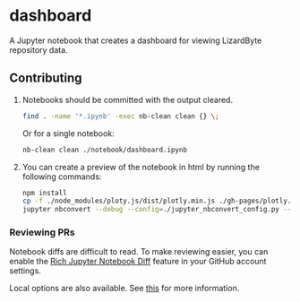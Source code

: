 # dashboard
A Jupyter notebook that creates a dashboard for viewing LizardByte repository data.

## Contributing

1. Notebooks should be committed with the output cleared.
   ```bash
   find . -name '*.ipynb' -exec nb-clean clean {} \;
   ```
   
   Or for a single notebook:
   ```bash
   nb-clean clean ./notebook/dashboard.ipynb
   ```

2. You can create a preview of the notebook in html by running the following commands:
   ```bash
   npm install
   cp -f ./node_modules/ploty.js/dist/plotly.min.js ./gh-pages/plotly.js
   jupyter nbconvert --debug --config=./jupyter_nbconvert_config.py --execute --no-input --to=html --output-dir=./gh-pages --output=index ./notebook/dashboard.ipynb
   ```

### Reviewing PRs
Notebook diffs are difficult to read. To make reviewing easier, you can enable the
[Rich Jupyter Notebook Diff](https://github.blog/changelog/2023-03-01-feature-preview-rich-jupyter-notebook-diffs/)
feature in your GitHub account settings.

Local options are also available. See [this](https://www.reviewnb.com/git-jupyter-notebook-ultimate-guide)
for more information.

